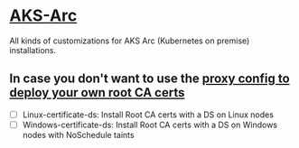 # [AKS-Arc](https://github.com/Azure/aksArc)
All kinds of customizations for AKS Arc (Kubernetes on premise) installations.

## In case you don't want to use the [proxy config to deploy your own root CA certs](https://learn.microsoft.com/en-us/azure/aks/hybrid/proxy-change#step-2-create-a-proxy-certificate-bundle)  
- [ ] Linux-certificate-ds: Install Root CA certs with a DS on Linux nodes 
- [ ] Windows-certificate-ds: Install Root CA certs with a DS on Windows nodes with NoSchedule taints 
